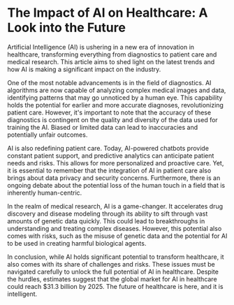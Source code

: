 # The Impact of AI on Healthcare: A Look into the Future

Artificial Intelligence (AI) is ushering in a new era of innovation in healthcare, transforming everything from diagnostics to patient care and medical research. This article aims to shed light on the latest trends and how AI is making a significant impact on the industry.

One of the most notable advancements is in the field of diagnostics. AI algorithms are now capable of analyzing complex medical images and data, identifying patterns that may go unnoticed by a human eye. This capability holds the potential for earlier and more accurate diagnoses, revolutionizing patient care. However, it's important to note that the accuracy of these diagnostics is contingent on the quality and diversity of the data used for training the AI. Biased or limited data can lead to inaccuracies and potentially unfair outcomes.

AI is also redefining patient care. Today, AI-powered chatbots provide constant patient support, and predictive analytics can anticipate patient needs and risks. This allows for more personalized and proactive care. Yet, it is essential to remember that the integration of AI in patient care also brings about data privacy and security concerns. Furthermore, there is an ongoing debate about the potential loss of the human touch in a field that is inherently human-centric.

In the realm of medical research, AI is a game-changer. It accelerates drug discovery and disease modeling through its ability to sift through vast amounts of genetic data quickly. This could lead to breakthroughs in understanding and treating complex diseases. However, this potential also comes with risks, such as the misuse of genetic data and the potential for AI to be used in creating harmful biological agents.

In conclusion, while AI holds significant potential to transform healthcare, it also comes with its share of challenges and risks. These issues must be navigated carefully to unlock the full potential of AI in healthcare. Despite the hurdles, estimates suggest that the global market for AI in healthcare could reach $31.3 billion by 2025. The future of healthcare is here, and it is intelligent.